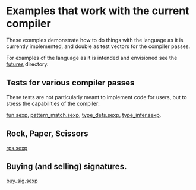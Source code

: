 # Examples that work with the current compiler

These examples demonstrate how to do things with the language as it is
currently implemented, and double as test vectors for the compiler passes.

For examples of the language as it is intended and envisioned see
the [futures](../futures/) directory.

## Tests for various compiler passes

These tests are not particularly meant to implement code for users,
but to stress the capabilities of the compiler:

[fun.sexp](fun.sexp),
[pattern_match.sexp](pattern_match.sexp),
[type_defs.sexp](type_defs.sexp),
[type_infer.sexp](type_infer.sexp).

## Rock, Paper, Scissors

[rps.sexp](rps.sexp)

## Buying (and selling) signatures.

[buy_sig.sexp](buy_sig.sexp)

